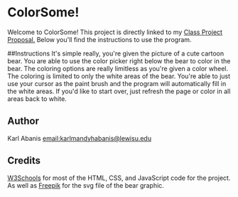 # ColorSome!
Welcome to ColorSome! This project is directly linked to my [Class Project Proposal.](https://goldenkarell.github.io/class-project-proposal/) Below you'll find the instructions to use the program.

##Instructions
It's simple really, you're given the picture of a cute cartoon bear. You are able to use the color picker right below the bear to color in the bear. The coloring options are really limitless as you're given a color wheel. The coloring is limited to only the white areas of the bear. You're able to just use your cursor as the paint brush and the program will automatically fill in the white areas. If you'd like to start over, just refresh the page or color in all areas back to white.

## Author
Karl Abanis [email:karlmandyhabanis@lewisu.edu](mailto:karlmandyhabanis@lewisu.edu)

## Credits
[W3Schools](https://www.w3schools.com/html/) for most of the HTML, CSS, and JavaScript code for the project.
As well as [Freepik](https://www.freepik.com) for the svg file of the bear graphic.
